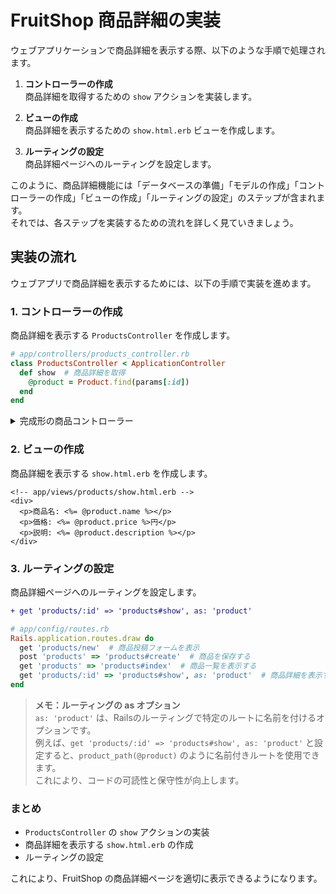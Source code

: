 # FruitShop 商品詳細の実装

ウェブアプリケーションで商品詳細を表示する際、以下のような手順で処理されます。

1. **コントローラーの作成**  
 商品詳細を取得するための `show` アクションを実装します。

1. **ビューの作成**  
 商品詳細を表示するための `show.html.erb` ビューを作成します。

1. **ルーティングの設定**  
 商品詳細ページへのルーティングを設定します。

このように、商品詳細機能には「データベースの準備」「モデルの作成」「コントローラーの作成」「ビューの作成」「ルーティングの設定」のステップが含まれます。  
それでは、各ステップを実装するための流れを詳しく見ていきましょう。

## 実装の流れ

ウェブアプリで商品詳細を表示するためには、以下の手順で実装を進めます。

### 1. コントローラーの作成

商品詳細を表示する `ProductsController` を作成します。

```ruby
# app/controllers/products_controller.rb
class ProductsController < ApplicationController
  def show  # 商品詳細を取得
    @product = Product.find(params[:id])
  end
end
```

<details>
<summary>完成形の商品コントローラー</summary>

```ruby
class ProductsController < ApplicationController
  def new
    @product = Product.new
  end

  def create
    @product = Product.new(product_params)
    
    if @product.save
      redirect_to root_path
    else
      render :new
    end
  end

  def index
    @products = Product.all
  end

  def show
    @product = Product.find(params[:id])
  end

  private
  def product_params
    params.require(:product).permit(:name, :description, :price)
  end
end
```

</details>


### 2. ビューの作成

商品詳細を表示する `show.html.erb` を作成します。

```erb
<!-- app/views/products/show.html.erb -->
<div>
  <p>商品名: <%= @product.name %></p>
  <p>価格: <%= @product.price %>円</p>
  <p>説明: <%= @product.description %></p>
</div>
```

### 3. ルーティングの設定

商品詳細ページへのルーティングを設定します。

```diff
+ get 'products/:id' => 'products#show', as: 'product'
```

```ruby
# app/config/routes.rb
Rails.application.routes.draw do
  get 'products/new'  # 商品投稿フォームを表示
  post 'products' => 'products#create'  # 商品を保存する
  get 'products' => 'products#index'  # 商品一覧を表示する
  get 'products/:id' => 'products#show', as: 'product'  # 商品詳細を表示する
end
```
> **メモ：ルーティングの as オプション**  
> `as: 'product'` は、Railsのルーティングで特定のルートに名前を付けるオプションです。  
> 例えば、`get 'products/:id' => 'products#show', as: 'product'` と設定すると、`product_path(@product)` のように名前付きルートを使用できます。  
> これにより、コードの可読性と保守性が向上します。  

### まとめ

- `ProductsController` の `show` アクションの実装
- 商品詳細を表示する `show.html.erb` の作成
- ルーティングの設定

これにより、FruitShop の商品詳細ページを適切に表示できるようになります。